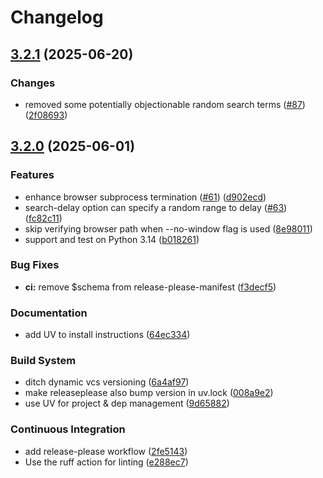 # Changelog

## [3.2.1](https://github.com/jack-mil/bing-rewards/compare/v3.2.0...v3.2.1) (2025-06-20)


### Changes

* removed some potentially objectionable random search terms ([#87](https://github.com/jack-mil/bing-rewards/issues/87)) ([2f08693](https://github.com/jack-mil/bing-rewards/commit/2f08693666c1b6d4ca5e5dcfa064c7a8d8278cb8))

## [3.2.0](https://github.com/jack-mil/bing-rewards/compare/v3.1.0...v3.2.0) (2025-06-01)


### Features

* enhance browser subprocess termination ([#61](https://github.com/jack-mil/bing-rewards/issues/61)) ([d902ecd](https://github.com/jack-mil/bing-rewards/commit/d902ecd81b68d47e8000ad814b56b5929fe771b0))
* search-delay option can specify a random range to delay ([#63](https://github.com/jack-mil/bing-rewards/issues/63)) ([fc82c11](https://github.com/jack-mil/bing-rewards/commit/fc82c1116f58dc372994bba52eea93546ac6aa88))
* skip verifying browser path when --no-window flag is used ([8e98011](https://github.com/jack-mil/bing-rewards/commit/8e9801102b484442e247435bf8b5e36c1096ed30))
* support and test on Python 3.14 ([b018261](https://github.com/jack-mil/bing-rewards/commit/b018261690fe6ec41f9957e8835f8a9410024373))


### Bug Fixes

* **ci:** remove $schema from release-please-manifest ([f3decf5](https://github.com/jack-mil/bing-rewards/commit/f3decf5f051b570bde3de1fde80d315fc2c34027))


### Documentation

* add UV to install instructions ([64ec334](https://github.com/jack-mil/bing-rewards/commit/64ec33447c34733505fcb1418c0e2700fdcc046f))


### Build System

* ditch dynamic vcs versioning ([6a4af97](https://github.com/jack-mil/bing-rewards/commit/6a4af97cfabca11c6c34696f74a09606dfe38736))
* make releaseplease also bump version in uv.lock ([008a9e2](https://github.com/jack-mil/bing-rewards/commit/008a9e2b3522eb572504ee72526b6ab9f65229bd))
* use UV for project & dep management ([9d65882](https://github.com/jack-mil/bing-rewards/commit/9d658825c4c4fe617b8d224221cbbfc24a4515ec))


### Continuous Integration

* add release-please workflow ([2fe5143](https://github.com/jack-mil/bing-rewards/commit/2fe514376fab3dbfa34ce4cafc049955320b5f67))
* Use the ruff action for linting ([e288ec7](https://github.com/jack-mil/bing-rewards/commit/e288ec75df2290e206b97b379153b79c25da99ae))
